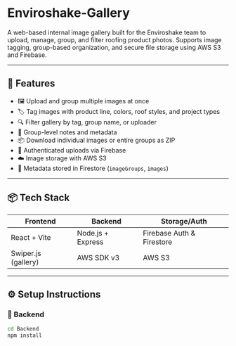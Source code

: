 # Enviroshake-Gallery

A web-based internal image gallery built for the Enviroshake team to upload, manage, group, and filter roofing product photos. Supports image tagging, group-based organization, and secure file storage using AWS S3 and Firebase.

---

## 🚀 Features

- 🖼️ Upload and group multiple images at once
- 🏷️ Tag images with product line, colors, roof styles, and project types
- 🔍 Filter gallery by tag, group name, or uploader
- 🧾 Group-level notes and metadata
- 📦 Download individual images or entire groups as ZIP
- 🔐 Authenticated uploads via Firebase
- ☁️ Image storage with AWS S3
- 📄 Metadata stored in Firestore (`imageGroups`, `images`)

---

## 📦 Tech Stack

| Frontend | Backend     | Storage/Auth       |
|----------|-------------|--------------------|
| React + Vite | Node.js + Express | Firebase Auth & Firestore |
| Swiper.js (gallery) | AWS SDK v3 | AWS S3 |

---

## ⚙️ Setup Instructions

### 🔧 Backend

```bash
cd Backend
npm install
